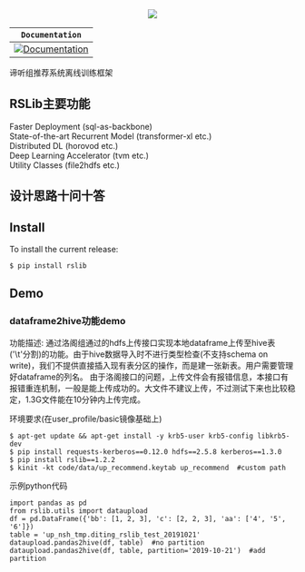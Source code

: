 <div align="center">
  <img src="https://tva1.sinaimg.cn/large/006y8mN6ly1g7173kbi84j306602odg9.jpg
">
</div>

| **`Documentation`** |
|-----------------|
| [![Documentation](https://img.shields.io/badge/api-reference-blue.svg)](https://www.tensorflow.org/api_docs/) |
谛听组推荐系统离线训练框架

<!--[TensorFlow](https://www.tensorflow.org/) is an end-to-end open source platform-->
<!--for machine learning. It has a comprehensive, flexible ecosystem of-->
<!--[tools](https://www.tensorflow.org/resources/tools),-->
<!--[libraries](https://www.tensorflow.org/resources/libraries-extensions), and-->
<!--[community](https://www.tensorflow.org/community) resources that lets-->
<!--researchers push the state-of-the-art in ML and developers easily build and-->
<!--deploy ML powered applications.-->

<!--TensorFlow was originally developed by researchers and engineers working on the-->
<!--Google Brain team within Google's Machine Intelligence Research organization for-->
<!--the purposes of conducting machine learning and deep neural networks research.-->
<!--The system is general enough to be applicable in a wide variety of other-->
<!--domains, as well.-->

<!--TensorFlow provides stable [Python](https://www.tensorflow.org/api_docs/python)-->
<!--and [C++](https://www.tensorflow.org/api_docs/cc) APIs, as well as-->
<!--non-guaranteed backwards compatible API for-->
<!--[other languages](https://www.tensorflow.org/api_docs).-->

<!--Keep up-to-date with release announcements and security updates by subscribing-->
<!--to-->
<!--[announce@tensorflow.org](https://groups.google.com/a/tensorflow.org/forum/#!forum/announce).-->
<!--See all the [mailing lists](https://www.tensorflow.org/community/forums).-->

## RSLib主要功能 
Faster Deployment (sql-as-backbone)  
State-of-the-art Recurrent Model (transformer-xl etc.)   
Distributed DL (horovod etc.)  
Deep Learning Accelerator (tvm etc.)   
Utility Classes (file2hdfs etc.)

## 设计思路十问十答

## Install

<!--See the [TensorFlow install guide](https://www.tensorflow.org/install) for the-->
<!--[pip package](https://www.tensorflow.org/install/pip), to-->
<!--[enable GPU support](https://www.tensorflow.org/install/gpu), use a-->
<!--[Docker container](https://www.tensorflow.org/install/docker), and-->
<!--[build from source](https://www.tensorflow.org/install/source).-->

To install the current release:

```
$ pip install rslib
```

## Demo
### dataframe2hive功能demo
功能描述:
通过洛阁组通过的hdfs上传接口实现本地dataframe上传至hive表('\t'分割)的功能。由于hive数据导入时不进行类型检查(不支持schema on write)，我们不提供直接插入现有表分区的操作，而是建一张新表。用户需要管理好dataframe的列名。
由于洛阁接口的问题，上传文件会有报错信息，本接口有报错重连机制，一般是能上传成功的。大文件不建议上传，不过测试下来也比较稳定，1.3G文件能在10分钟内上传完成。

环境要求(在user_profile/basic镜像基础上)
```
$ apt-get update && apt-get install -y krb5-user krb5-config libkrb5-dev
$ pip install requests-kerberos==0.12.0 hdfs==2.5.8 kerberos==1.3.0
$ pip install rslib==1.2.2
$ kinit -kt code/data/up_recommend.keytab up_recommend  #custom path
```
示例python代码
```
import pandas as pd
from rslib.utils import dataupload
df = pd.DataFrame({'bb': [1, 2, 3], 'c': [2, 2, 3], 'aa': ['4', '5', '6']})
table = 'up_nsh_tmp.diting_rslib_test_20191021'
dataupload.pandas2hive(df, table)  #no partition
dataupload.pandas2hive(df, table, partition='2019-10-21')  #add partition
```
